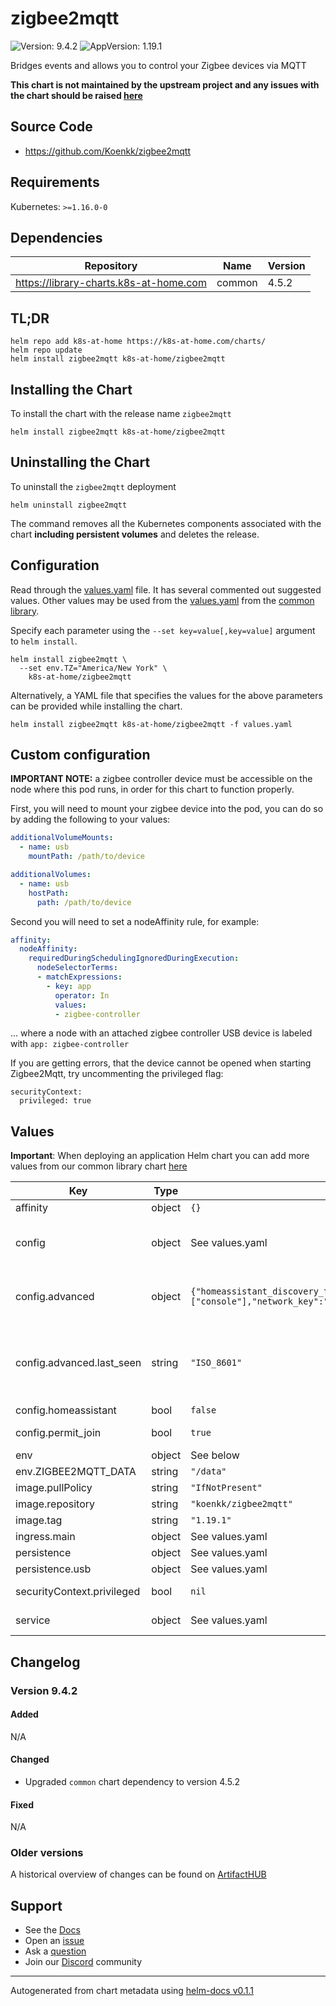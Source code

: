 # zigbee2mqtt

![Version: 9.4.2](https://img.shields.io/badge/Version-9.4.2-informational?style=flat-square) ![AppVersion: 1.19.1](https://img.shields.io/badge/AppVersion-1.19.1-informational?style=flat-square)

Bridges events and allows you to control your Zigbee devices via MQTT

**This chart is not maintained by the upstream project and any issues with the chart should be raised [here](https://github.com/k8s-at-home/charts/issues/new/choose)**

## Source Code

* <https://github.com/Koenkk/zigbee2mqtt>

## Requirements

Kubernetes: `>=1.16.0-0`

## Dependencies

| Repository | Name | Version |
|------------|------|---------|
| https://library-charts.k8s-at-home.com | common | 4.5.2 |

## TL;DR

```console
helm repo add k8s-at-home https://k8s-at-home.com/charts/
helm repo update
helm install zigbee2mqtt k8s-at-home/zigbee2mqtt
```

## Installing the Chart

To install the chart with the release name `zigbee2mqtt`

```console
helm install zigbee2mqtt k8s-at-home/zigbee2mqtt
```

## Uninstalling the Chart

To uninstall the `zigbee2mqtt` deployment

```console
helm uninstall zigbee2mqtt
```

The command removes all the Kubernetes components associated with the chart **including persistent volumes** and deletes the release.

## Configuration

Read through the [values.yaml](./values.yaml) file. It has several commented out suggested values.
Other values may be used from the [values.yaml](https://github.com/k8s-at-home/library-charts/tree/main/charts/stable/common/values.yaml) from the [common library](https://github.com/k8s-at-home/library-charts/tree/main/charts/stable/common).

Specify each parameter using the `--set key=value[,key=value]` argument to `helm install`.

```console
helm install zigbee2mqtt \
  --set env.TZ="America/New York" \
    k8s-at-home/zigbee2mqtt
```

Alternatively, a YAML file that specifies the values for the above parameters can be provided while installing the chart.

```console
helm install zigbee2mqtt k8s-at-home/zigbee2mqtt -f values.yaml
```

## Custom configuration

**IMPORTANT NOTE:** a zigbee controller device must be accessible on the node where this pod runs, in order for this chart to function properly.

First, you will need to mount your zigbee device into the pod, you can do so by adding the following to your values:

```yaml
additionalVolumeMounts:
  - name: usb
    mountPath: /path/to/device

additionalVolumes:
  - name: usb
    hostPath:
      path: /path/to/device
```

Second you will need to set a nodeAffinity rule, for example:

```yaml
affinity:
  nodeAffinity:
    requiredDuringSchedulingIgnoredDuringExecution:
      nodeSelectorTerms:
      - matchExpressions:
        - key: app
          operator: In
          values:
          - zigbee-controller
```

... where a node with an attached zigbee controller USB device is labeled with `app: zigbee-controller`

If you are getting errors, that the device cannot be opened when starting Zigbee2Mqtt, try uncommenting the privileged flag:

```
securityContext:
  privileged: true
```

## Values

**Important**: When deploying an application Helm chart you can add more values from our common library chart [here](https://github.com/k8s-at-home/library-charts/tree/main/charts/stable/common)

| Key | Type | Default | Description |
|-----|------|---------|-------------|
| affinity | object | `{}` | Affinity constraint rules to place the Pod on a specific node. [[ref]](https://kubernetes.io/docs/concepts/scheduling-eviction/assign-pod-node/#affinity-and-anti-affinity) |
| config | object | See values.yaml | zigbee2mqtt configuration settings. This will be copied into the container's persistent storage at first run only. Further configuration should be done in the application itself! See [project documentation](https://www.zigbee2mqtt.io/information/configuration.html) for more information. |
| config.advanced | object | `{"homeassistant_discovery_topic":"homeassistant","homeassistant_status_topic":"homeassistant/status","last_seen":"ISO_8601","log_level":"info","log_output":["console"],"network_key":"GENERATE"}` |  port: /dev/serial/by-id/usb-dresden_elektronik_ingenieurtechnik_GmbH_ConBee_II_DE2400981-if00 Optional: adapter type, not needed unless you are experiencing problems (options: zstack, deconz) adapter: deconz |
| config.advanced.last_seen | string | `"ISO_8601"` |  default: 11 channel: 11 Optional: Baudrate for serial port (default: 115200 for Z-Stack, 38400 for Deconz) baudrate: 38400 Optional: RTS / CTS Hardware Flow Control for serial port (default: false) rtscts: true Optional: Add a last_seen attribute to MQTT messages, contains date/time of last Zigbee message possible values are: disable (default), ISO_8601, ISO_8601_local, epoch (default: disable) |
| config.homeassistant | bool | `false` |  Home Assistant integration (MQTT discovery) |
| config.permit_join | bool | `true` |  WARNING: Disable this after all devices have been paired! (default: false) Note: this will be controllable in the UI |
| env | object | See below | environment variables. See [image docs](https://www.zigbee2mqtt.io/information/configuration.html#override-via-environment-variables) for more details. |
| env.ZIGBEE2MQTT_DATA | string | `"/data"` | Set the data folder for Zigbee2MQTT. |
| image.pullPolicy | string | `"IfNotPresent"` | image pull policy |
| image.repository | string | `"koenkk/zigbee2mqtt"` | image repository |
| image.tag | string | `"1.19.1"` | image tag |
| ingress.main | object | See values.yaml | Enable and configure ingress settings for the chart under this key. |
| persistence | object | See values.yaml | Configure persistence settings for the chart under this key. |
| persistence.usb | object | See values.yaml | Configure a hostPathMount to mount a USB device in the container. |
| securityContext.privileged | bool | `nil` | Privileged securityContext may be required if USB controller is accessed directly through the host machine |
| service | object | See values.yaml | Configures service settings for the chart. Normally this does not need to be modified. |

## Changelog

### Version 9.4.2

#### Added

N/A

#### Changed

* Upgraded `common` chart dependency to version 4.5.2

#### Fixed

N/A

### Older versions

A historical overview of changes can be found on [ArtifactHUB](https://artifacthub.io/packages/helm/k8s-at-home/zigbee2mqtt?modal=changelog)

## Support

- See the [Docs](https://docs.k8s-at-home.com/our-helm-charts/getting-started/)
- Open an [issue](https://github.com/k8s-at-home/charts/issues/new/choose)
- Ask a [question](https://github.com/k8s-at-home/organization/discussions)
- Join our [Discord](https://discord.gg/sTMX7Vh) community

----------------------------------------------
Autogenerated from chart metadata using [helm-docs v0.1.1](https://github.com/k8s-at-home/helm-docs/releases/v0.1.1)

